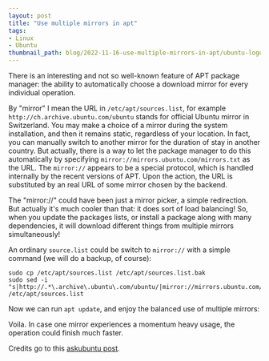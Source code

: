 ```yaml
---
layout: post
title: "Use multiple mirrors in apt"
tags:
- Linux
- Ubuntu
thumbnail_path: blog/2022-11-16-use-multiple-mirrors-in-apt/ubuntu-logo.png
---
```


There is an interesting and not so well-known feature of APT package manager: the ability to automatically choose a download mirror for every individual operation.

By "mirror" I mean the URL in `/etc/apt/sources.list`, for example `http://ch.archive.ubuntu.com/ubuntu` stands for official Ubuntu mirror in Switzerland. You may make a choice of a mirror during the system installation, and then it remains static, regardless of your location. In fact, you can manually switch to another mirror for the duration of stay in another country. But actually, there is a way to let the package manager to do this automatically by specifying `mirror://mirrors.ubuntu.com/mirrors.txt` as the URL. The `mirror://` appears to be a special protocol, which is handled internally by the recent versions of APT. Upon the action, the URL is substituted by an real URL of some mirror chosen by the backend.

The "mirror://" could have been just a mirror picker, a simple redirection. But actually it's much cooler than that: it does sort of load balancing! So, when you update the packages lists, or install a package along with many dependencies, it will download different things from multiple mirrors simultaneously!

An ordinary `source.list` could be switch to `mirror://` with a simple command (we will do a backup, of course):

```
sudo cp /etc/apt/sources.list /etc/apt/sources.list.bak
sudo sed -i "s|http://.*\.archive\.ubuntu\.com/ubuntu/|mirror://mirrors.ubuntu.com/mirrors.txt|g" /etc/apt/sources.list
```

Now we can run `apt update`, and enjoy the balanced use of multiple mirrors:

Voila. In case one mirror experiences a momentum heavy usage, the operation could finish much faster.

Credits go to this [askubuntu post](https://askubuntu.com/a/37754/919956).
 
